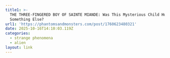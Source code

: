 ```yaml
---
title1: >-
  THE THREE-FINGERED BOY OF SAINTE MIANDE: Was This Mysterious Child Human or
  Something Else?
url1: 'https://phantomsandmonsters.com/post/1760623480321'
date: 2025-10-16T14:10:03.119Z
categories:
  - strange phenomena
  - alien
layout: link
---
```


